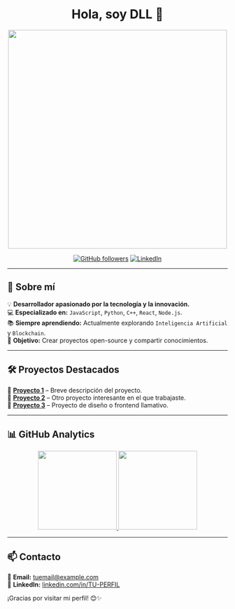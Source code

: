 <div align="center">
  <h1>Hola, soy DLL 👋</h1>
  <img src="https://images.pexels.com/photos/1089438/pexels-photo-1089438.jpeg?auto=compress&cs=tinysrgb&w=800" width="500px">
  
  [![GitHub followers](https://img.shields.io/github/followers/DDL00P?style=social)](https://github.com/DDL00P)
  [![LinkedIn](https://img.shields.io/badge/LinkedIn-Profile-blue?style=flat&logo=linkedin)](https://linkedin.com/in/TU-PERFIL)
</div>

---

## 🚀 Sobre mí  

💡 **Desarrollador apasionado por la tecnología y la innovación.**  
💻 **Especializado en:** `JavaScript`, `Python`, `C++`, `React`, `Node.js`.  
📚 **Siempre aprendiendo:** Actualmente explorando `Inteligencia Artificial` y `Blockchain`.  
🎯 **Objetivo:** Crear proyectos open-source y compartir conocimientos.  

---

## 🛠️ Proyectos Destacados  

🌟 **[Proyecto 1](https://github.com/DDL00P/proyecto1)** – Breve descripción del proyecto.  
🚀 **[Proyecto 2](https://github.com/DDL00P/proyecto2)** – Otro proyecto interesante en el que trabajaste.  
🎨 **[Proyecto 3](https://github.com/DDL00P/proyecto3)** – Proyecto de diseño o frontend llamativo.  

---

## 📊 GitHub Analytics  

<p align="center">
  <a href="https://github.com/DDL00P">
    <img height="180em" src="https://github-readme-stats.vercel.app/api?username=DDL00P&show_icons=true&theme=algolia&include_all_commits=true&count_private=true"/>
    <img height="180em" src="https://github-readme-stats.vercel.app/api/top-langs/?username=DDL00P&layout=compact&langs_count=8&theme=algolia"/>
  </a>
</p>

---

## 📫 Contacto  
📩 **Email:** [tuemail@example.com](mailto:tuemail@example.com)  
💼 **LinkedIn:** [linkedin.com/in/TU-PERFIL](https://linkedin.com/in/TU-PERFIL)  

¡Gracias por visitar mi perfil! 😊✨  

